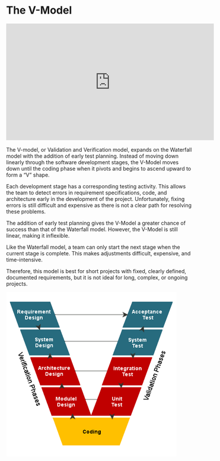 # The V-Model

<iframe width="560" height="315" src="https://www.youtube.com/embed/P06yeFsTHxA" title="YouTube video player" frameborder="0" allow="accelerometer; autoplay; clipboard-write; encrypted-media; gyroscope; picture-in-picture" allowfullscreen></iframe>

The V-model, or Validation and Verification model, expands on the Waterfall model with the addition of early test planning. Instead of moving down linearly through the software development stages, the V-Model moves down until the coding phase when it pivots and begins to ascend upward to form a “V” shape.

Each development stage has a corresponding testing activity. This allows the team to detect errors in requirement specifications, code, and architecture early in the development of the project. Unfortunately, fixing errors is still difficult and expensive as there is not a clear path for resolving these problems.

The addition of early test planning gives the V-Model a greater chance of success than that of the Waterfall model. However, the V-Model is still linear, making it inflexible.

Like the Waterfall model, a team can only start the next stage when the current stage is complete. This makes adjustments difficult, expensive, and time-intensive.

Therefore, this model is best for short projects with fixed, clearly defined, documented requirements, but it is not ideal for long, complex, or ongoing projects.


<img src="/assets/v.png">

